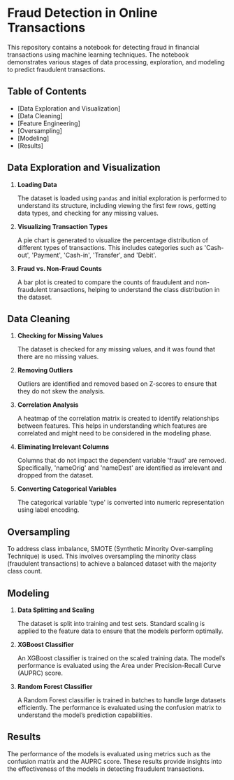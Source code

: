 # Fraud Detection in Online Transactions

This repository contains a notebook for detecting fraud in financial transactions using machine learning techniques. The notebook demonstrates various stages of data processing, exploration, and modeling to predict fraudulent transactions.

## Table of Contents

- [Data Exploration and Visualization]
- [Data Cleaning]
- [Feature Engineering]
- [Oversampling]
- [Modeling]
- [Results]

## Data Exploration and Visualization

1. **Loading Data**

   The dataset is loaded using `pandas` and initial exploration is performed to understand its structure, including viewing the first few rows, getting data types, and checking for any missing values.

2. **Visualizing Transaction Types**

   A pie chart is generated to visualize the percentage distribution of different types of transactions. This includes categories such as 'Cash-out', 'Payment', 'Cash-in', 'Transfer', and 'Debit'.

3. **Fraud vs. Non-Fraud Counts**

   A bar plot is created to compare the counts of fraudulent and non-fraudulent transactions, helping to understand the class distribution in the dataset.

## Data Cleaning

1. **Checking for Missing Values**

   The dataset is checked for any missing values, and it was found that there are no missing values.

2. **Removing Outliers**

   Outliers are identified and removed based on Z-scores to ensure that they do not skew the analysis.

3. **Correlation Analysis**

   A heatmap of the correlation matrix is created to identify relationships between features. This helps in understanding which features are correlated and might need to be considered in the modeling phase.

4. **Eliminating Irrelevant Columns**

   Columns that do not impact the dependent variable 'fraud' are removed. Specifically, 'nameOrig' and 'nameDest' are identified as irrelevant and dropped from the dataset.

5. **Converting Categorical Variables**

   The categorical variable 'type' is converted into numeric representation using label encoding.

## Oversampling

To address class imbalance, SMOTE (Synthetic Minority Over-sampling Technique) is used. This involves oversampling the minority class (fraudulent transactions) to achieve a balanced dataset with the majority class count.

## Modeling

1. **Data Splitting and Scaling**

   The dataset is split into training and test sets. Standard scaling is applied to the feature data to ensure that the models perform optimally.

2. **XGBoost Classifier**

   An XGBoost classifier is trained on the scaled training data. The model’s performance is evaluated using the Area under Precision-Recall Curve (AUPRC) score.

3. **Random Forest Classifier**

   A Random Forest classifier is trained in batches to handle large datasets efficiently. The performance is evaluated using the confusion matrix to understand the model’s prediction capabilities.

## Results

The performance of the models is evaluated using metrics such as the confusion matrix and the AUPRC score. These results provide insights into the effectiveness of the models in detecting fraudulent transactions.
